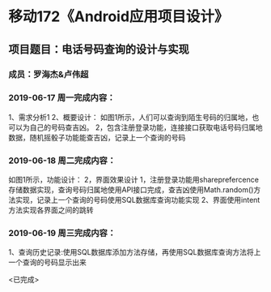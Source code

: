 # 移动172《Android应用项目设计》
## 项目题目：电话号码查询的设计与实现
### 成员：罗海杰&卢伟超

### 2019-06-17 周一完成内容：
1、需求分析1
2、概要设计：
如图1所示，人们可以查询到陌生号码的归属地，也可以为自己的号码查吉凶。
2，包含注册登录功能，连接接口获取电话号码归属地数据，随机摇骰子功能能查吉凶，记录上一个查询的号码

### 2019-06-18 周二完成内容：
如图1所示，功能设计：
2，界面效果设计
1，注册登录功能用shareprefercence存储数据实现，查询号码归属地使用API接口完成，查吉凶使用Math.random()方法实现，记录上一个查询的号码使用SQL数据库查询功能实现
2、界面使用intent方法实现各界面之间的跳转



### 2019-06-19 周三完成内容：
1、查询历史记录:使用SQL数据库添加方法存储，再使用SQL数据库查询方法将上一个查询的号码显示出来

<已完成>
